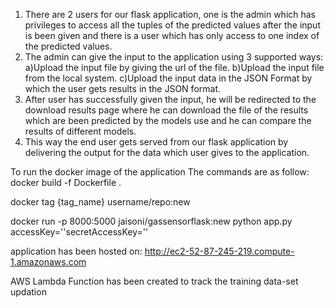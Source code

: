 1) There are 2 users for our flask application, one is the admin which has privileges to access all the tuples of the predicted values after the input is been given and there is a user which has only access to one index of the predicted values.
2) The admin can give the input to the application using 3 supported ways:
	a)Upload the input file by giving the url of the file.
	b)Upload the input file from the local system.
	c)Upload the input data in the JSON Format by which the user gets results in the JSON 		format.
3) After user has successfully given the input, he will be redirected to the download results page where he can download the file of the results which are been predicted by the models use and he can compare the results of different models.
4) This way the end user gets served from our flask application by delivering the output for the data which user gives to the application.


To run the docker image of the application
The commands are as follow:
docker build -f Dockerfile .

docker tag {tag_name} username/repo:new

docker run -p 8000:5000 jaisoni/gassensorflask:new python app.py accessKey=''secretAccessKey=''

application has been hosted on: http://ec2-52-87-245-219.compute-1.amazonaws.com

AWS Lambda Function has been created to track the training data-set updation
